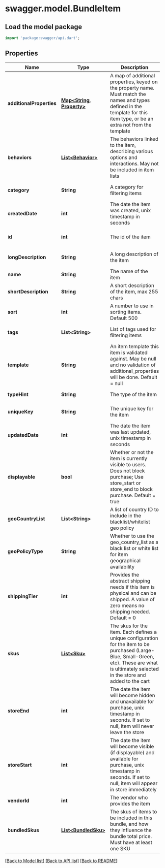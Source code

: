 # swagger.model.BundleItem

## Load the model package
```dart
import 'package:swagger/api.dart';
```

## Properties
Name | Type | Description | Notes
------------ | ------------- | ------------- | -------------
**additionalProperties** | [**Map&lt;String, Property&gt;**](Property.md) | A map of additional properties, keyed on the property name.  Must match the names and types defined in the template for this item type, or be an extra not from the template | [optional] [default to {}]
**behaviors** | [**List&lt;Behavior&gt;**](Behavior.md) | The behaviors linked to the item, describing various options and interactions. May not be included in item lists | [optional] [default to []]
**category** | **String** | A category for filtering items | [optional] [default to null]
**createdDate** | **int** | The date the item was created, unix timestamp in seconds | [optional] [default to null]
**id** | **int** | The id of the item | [optional] [default to null]
**longDescription** | **String** | A long description of the item | [optional] [default to null]
**name** | **String** | The name of the item | [default to null]
**shortDescription** | **String** | A short description of the item, max 255 chars | [optional] [default to null]
**sort** | **int** | A number to use in sorting items.  Default 500 | [optional] [default to null]
**tags** | **List&lt;String&gt;** | List of tags used for filtering items | [optional] [default to []]
**template** | **String** | An item template this item is validated against.  May be null and no validation of additional_properties will be done.  Default &#x3D; null | [optional] [default to null]
**typeHint** | **String** | The type of the item | [default to null]
**uniqueKey** | **String** | The unique key for the item | [optional] [default to null]
**updatedDate** | **int** | The date the item was last updated, unix timestamp in seconds | [optional] [default to null]
**displayable** | **bool** | Whether or not the item is currently visible to users. Does not block purchase; Use store_start or store_end to block purchase.  Default &#x3D; true | [optional] [default to null]
**geoCountryList** | **List&lt;String&gt;** | A list of country ID to include in the blacklist/whitelist geo policy | [optional] [default to []]
**geoPolicyType** | **String** | Whether to use the geo_country_list as a black list or white list for item geographical availability | [optional] [default to null]
**shippingTier** | **int** | Provides the abstract shipping needs if this item is physical and can be shipped.  A value of zero means no shipping needed.  Default &#x3D; 0 | [optional] [default to null]
**skus** | [**List&lt;Sku&gt;**](Sku.md) | The skus for the item. Each defines a unique configuration for the item to be purchased (Large-Blue, Small-Green, etc). These are what is ultimately selected in the store and added to the cart | [default to []]
**storeEnd** | **int** | The date the item will become hidden and unavailable for purchase, unix timestamp in seconds.  If set to null, item will never leave the store | [optional] [default to null]
**storeStart** | **int** | The date the item will become visible (if displayable) and available for purchase, unix timestamp in seconds.  If set to null, item will appear in store immediately | [optional] [default to null]
**vendorId** | **int** | The vendor who provides the item | [default to null]
**bundledSkus** | [**List&lt;BundledSku&gt;**](BundledSku.md) | The skus of items to be included in this bundle, and how they influence the bundle total price.  Must have at least one SKU | [default to []]

[[Back to Model list]](../README.md#documentation-for-models) [[Back to API list]](../README.md#documentation-for-api-endpoints) [[Back to README]](../README.md)


